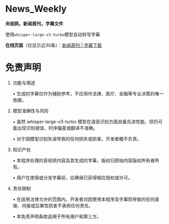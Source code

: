 # News_Weekly

**央视网，新闻周刊，字幕文件**

使用`whisper-large-v3-turbo`模型自动转写字幕



**在线页面**（仅显示近30条）：[新闻周刊 | 字幕下载](https://news-weekly.hzchu.top/)



# 免责声明

1. 功能与用途

  	• 生成的字幕仅作为辅助参考，不应用作法律、医疗、金融等专业决策的唯一依据。

3. 模型准确性与风险

 	 • 虽然 whisper-large-v3-turbo 模型在语音识别方面具备先进性能，但仍可能出现识别错误、时序偏差或翻译不准确。

  	• 对于因模型识别失误导致的任何损失或损害，开发者概不负责。

5. 知识产权

  	• 本程序处理的音视频内容及其生成的字幕，版权归原始内容版权所有者所有。

 	 • 用户在使用或分发字幕前，应确保已获得相应授权或许可。

7. 责任限制

  	• 在适用法律允许的范围内，开发者对因使用本程序及字幕而导致的任何直接、间接或后果性损害不承担任何责任。

  	• 本免责声明条款适用于所有用户和第三方。
